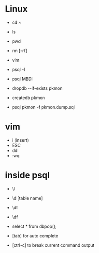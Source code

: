 
# Linux

- cd ~
- ls
- pwd
- rm [-rf]
- vim
- psql -l
- psql MBDI
  
- dropdb --if-exists pkmon
- createdb pkmon
- psql pkmon -f pkmon.dump.sql

# vim

- i       (insert)
- ESC
- dd
- :wq

# inside psql

-  \l
-  \d [table name]
-  \dt
-  \df
-  select * from dbpop();

-  [tab] for auto complete

-  [ctrl-c] to break current command output

